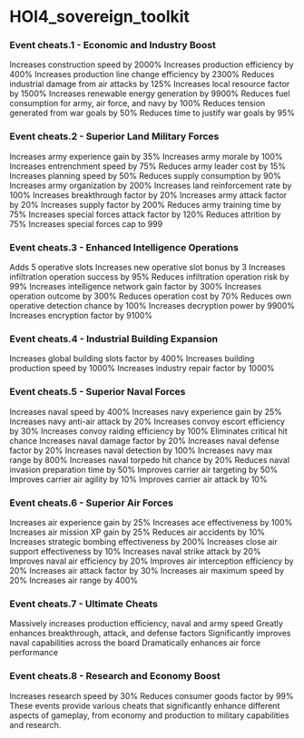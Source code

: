 # HOI4_sovereign_toolkit

### Event cheats.1 - Economic and Industry Boost
Increases construction speed by 2000%
Increases production efficiency by 400%
Increases production line change efficiency by 2300%
Reduces industrial damage from air attacks by 125%
Increases local resource factor by 1500%
Increases renewable energy generation by 9900%
Reduces fuel consumption for army, air force, and navy by 100%
Reduces tension generated from war goals by 50%
Reduces time to justify war goals by 95%

### Event cheats.2 - Superior Land Military Forces
Increases army experience gain by 35%
Increases army morale by 100%
Increases entrenchment speed by 75%
Reduces army leader cost by 15%
Increases planning speed by 50%
Reduces supply consumption by 90%
Increases army organization by 200%
Increases land reinforcement rate by 100%
Increases breakthrough factor by 20%
Increases army attack factor by 20%
Increases supply factor by 200%
Reduces army training time by 75%
Increases special forces attack factor by 120%
Reduces attrition by 75%
Increases special forces cap to 999

### Event cheats.3 - Enhanced Intelligence Operations
Adds 5 operative slots
Increases new operative slot bonus by 3
Increases infiltration operation success by 95%
Reduces infiltration operation risk by 99%
Increases intelligence network gain factor by 300%
Increases operation outcome by 300%
Reduces operation cost by 70%
Reduces own operative detection chance by 100%
Increases decryption power by 9900%
Increases encryption factor by 9100%

### Event cheats.4 - Industrial Building Expansion
Increases global building slots factor by 400%
Increases building production speed by 1000%
Increases industry repair factor by 1000%

### Event cheats.5 - Superior Naval Forces
Increases naval speed by 400%
Increases navy experience gain by 25%
Increases navy anti-air attack by 20%
Increases convoy escort efficiency by 30%
Increases convoy raiding efficiency by 100%
Eliminates critical hit chance
Increases naval damage factor by 20%
Increases naval defense factor by 20%
Increases naval detection by 100%
Increases navy max range by 800%
Increases naval torpedo hit chance by 20%
Reduces naval invasion preparation time by 50%
Improves carrier air targeting by 50%
Improves carrier air agility by 10%
Improves carrier air attack by 10%

### Event cheats.6 - Superior Air Forces
Increases air experience gain by 25%
Increases ace effectiveness by 100%
Increases air mission XP gain by 25%
Reduces air accidents by 10%
Increases strategic bombing effectiveness by 200%
Increases close air support effectiveness by 10%
Increases naval strike attack by 20%
Improves naval air efficiency by 20%
Improves air interception efficiency by 20%
Increases air attack factor by 30%
Increases air maximum speed by 20%
Increases air range by 400%

### Event cheats.7 - Ultimate Cheats
Massively increases production efficiency, naval and army speed
Greatly enhances breakthrough, attack, and defense factors
Significantly improves naval capabilities across the board
Dramatically enhances air force performance

### Event cheats.8 - Research and Economy Boost
Increases research speed by 30%
Reduces consumer goods factor by 99%
These events provide various cheats that significantly enhance different aspects of gameplay, from economy and production to military capabilities and research.

